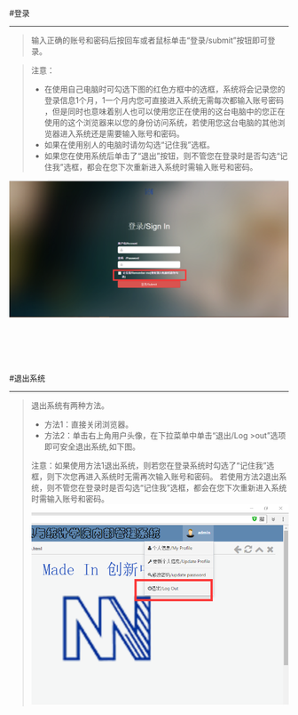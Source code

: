 #登录

------
    
>输入正确的账号和密码后按回车或者鼠标单击“登录/submit”按钮即可登录。
     
   

    

>   <w>  注意： 
>-  <w>在使用自己电脑时可勾选下图的红色方框中的选框，系统将会记录您的登录信息1个月，1一个月内您可直接进入系统无需每次都输入账号密码
> ，但是同时也意味着别人也可以使用您正在使用的这台电脑中的您正在使用的这个浏览器来以您的身份访问系统，若使用您这台电脑的其他浏览器进入系统还是需要输入账号和密码。
>-  <w>如果在使用别人的电脑时请勿勾选“记住我”选框。
>-  <w>如果您在使用系统后单击了“退出”按钮，则不管您在登录时是否勾选“记住我”选框，都会在您下次重新进入系统时需输入账号和密码。



![](/assets/chapter1/login/1.png)



<br>
<br>
<br>
<br>


#退出系统

-------

>    退出系统有两种方法。
>    - 方法1：直接关闭浏览器。
>    - 方法2：单击右上角用户头像，在下拉菜单中单击“退出/Log >out”选项即可安全退出系统,如下图。
>
>    <w> 注意：如果使用方法1退出系统，则若您在登录系统时勾选了“记住我”选框，则下次您再进入系统时无需再次输入账号和密码。
>    若使用方法2退出系统，则不管您在登录时是否勾选“记住我”选框，都会在您下次重新进入系统时需输入账号和密码。
![](/assets/chapter1/login/QQ图片20161024195127.png)
